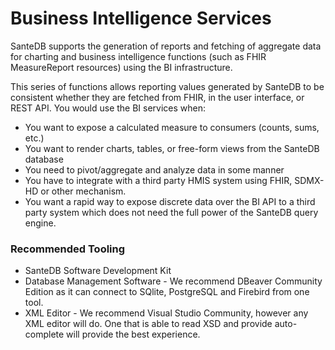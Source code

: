 # Business Intelligence Services

SanteDB supports the generation of reports and fetching of aggregate data for charting and business intelligence functions \(such as FHIR MeasureReport resources\)  using the BI infrastructure.

This series of functions allows reporting values generated by SanteDB to be consistent whether they are fetched from FHIR, in the user interface, or REST API. You would use the BI services when:

* You want to expose a calculated measure to consumers \(counts, sums, etc.\)
* You want to render charts, tables, or free-form views from the SanteDB database
* You need to pivot/aggregate and analyze data in some manner
* You have to integrate with a third party HMIS system using FHIR, SDMX-HD or other mechanism.
* You want a rapid way to expose discrete data over the BI API to a third party system which does not need the full power of the SanteDB query engine.

### Recommended Tooling

* SanteDB Software Development Kit
* Database Management Software - We recommend DBeaver Community Edition as it can connect to SQlite, PostgreSQL and Firebird from one tool.
* XML Editor - We recommend Visual Studio Community, however any XML editor will do. One that is able to read XSD and provide auto-complete will provide the best experience.

